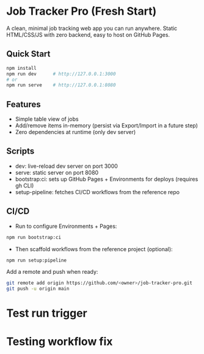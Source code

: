 # Job Tracker Pro (Fresh Start)

A clean, minimal job tracking web app you can run anywhere. Static HTML/CSS/JS with zero backend, easy to host on GitHub Pages.

## Quick Start

```bash
npm install
npm run dev      # http://127.0.0.1:3000
# or
npm run serve    # http://127.0.0.1:8080
```

## Features
- Simple table view of jobs
- Add/remove items in-memory (persist via Export/Import in a future step)
- Zero dependencies at runtime (only dev server)

## Scripts
- dev: live-reload dev server on port 3000
- serve: static server on port 8080
- bootstrap:ci: sets up GitHub Pages + Environments for deploys (requires gh CLI)
- setup-pipeline: fetches CI/CD workflows from the reference repo

## CI/CD
- Run to configure Environments + Pages:
```bash
npm run bootstrap:ci
```
- Then scaffold workflows from the reference project (optional):
```bash
npm run setup:pipeline
```

Add a remote and push when ready:
```bash
git remote add origin https://github.com/<owner>/job-tracker-pro.git
git push -u origin main
```
# Test run trigger
# Testing workflow fix

